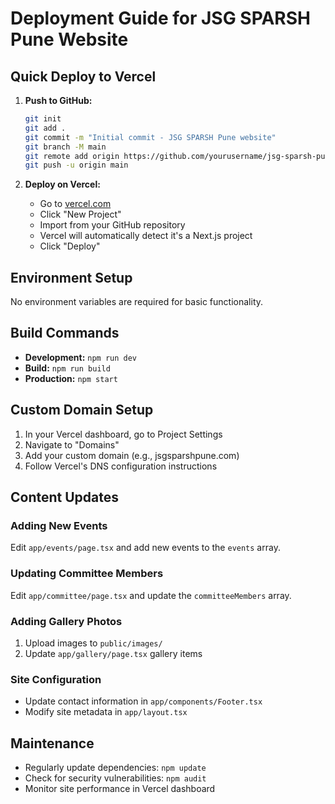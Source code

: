 # Deployment Guide for JSG SPARSH Pune Website

## Quick Deploy to Vercel

1. **Push to GitHub:**
   ```bash
   git init
   git add .
   git commit -m "Initial commit - JSG SPARSH Pune website"
   git branch -M main
   git remote add origin https://github.com/yourusername/jsg-sparsh-pune.git
   git push -u origin main
   ```

2. **Deploy on Vercel:**
   - Go to [vercel.com](https://vercel.com)
   - Click "New Project"
   - Import from your GitHub repository
   - Vercel will automatically detect it's a Next.js project
   - Click "Deploy"

## Environment Setup

No environment variables are required for basic functionality.

## Build Commands

- **Development:** `npm run dev`
- **Build:** `npm run build` 
- **Production:** `npm start`

## Custom Domain Setup

1. In your Vercel dashboard, go to Project Settings
2. Navigate to "Domains"
3. Add your custom domain (e.g., jsgsparshpune.com)
4. Follow Vercel's DNS configuration instructions

## Content Updates

### Adding New Events
Edit `app/events/page.tsx` and add new events to the `events` array.

### Updating Committee Members
Edit `app/committee/page.tsx` and update the `committeeMembers` array.

### Adding Gallery Photos
1. Upload images to `public/images/`
2. Update `app/gallery/page.tsx` gallery items

### Site Configuration
- Update contact information in `app/components/Footer.tsx`
- Modify site metadata in `app/layout.tsx`

## Maintenance

- Regularly update dependencies: `npm update`
- Check for security vulnerabilities: `npm audit`
- Monitor site performance in Vercel dashboard